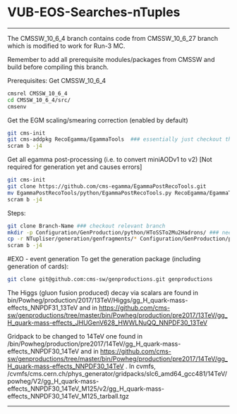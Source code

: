 VUB-EOS-Searches-nTuples
==============
***

The CMSSW_10_6_4 branch contains code from CMSSW_10_6_27 branch which is modified to work for Run-3 MC. 

Remember to add all prerequisite modules/packages from CMSSW and build before compiling this branch. 

Prerequisites: 
Get CMSSW_10_6_4
```bash
cmsrel CMSSW_10_6_4
cd CMSSW_10_6_4/src/
cmsenv
```
Get the EGM scaling/smearing correction (enabled by default)
```bash
git cms-init
git cms-addpkg RecoEgamma/EgammaTools  ### essentially just checkout the package from CMSSW
scram b -j4
```
Get all egamma post-processing (i.e. to convert miniAODv1 to v2) [Not required for generation yet and causes errors]
```bash
git cms-init
git clone https://github.com/cms-egamma/EgammaPostRecoTools.git
mv EgammaPostRecoTools/python/EgammaPostRecoTools.py RecoEgamma/EgammaTools/python/.
scram b -j4
```

Steps: 
```bash
git clone Branch-Name ### checkout relevant branch
mkdir -p Configuration/GenProduction/python/HToSSTo2Mu2Hadrons/ ### needed for CMSSW to find genfragments
cp -r NTupliser/generation/genfragments/* Configuration/GenProduction/python/HToSSTo2Mu2Hadrons/. ###copy all genfragments to created dir
scram b -j4
```

#EXO - event generation
To get the generation package (including generation of cards):
```bash
git clone git@github.com:cms-sw/genproductions.git genproductions
```

The Higgs (gluon fusion produced) decay via scalars are found in bin/Powheg/production/2017/13TeV/Higgs/gg_H_quark-mass-effects_NNPDF31_13TeV and in
https://github.com/cms-sw/genproductions/tree/master/bin/Powheg/production/pre2017/13TeV/gg_H_quark-mass-effects_JHUGenV628_HWWLNuQQ_NNPDF30_13TeV 

Gridpack to be changed to 14TeV one found in /bin/Powheg/production/pre2017/14TeV/gg_H_quark-mass-effects_NNPDF30_14TeV and in https://github.com/cms-sw/genproductions/tree/master/bin/Powheg/production/pre2017/14TeV/gg_H_quark-mass-effects_NNPDF30_14TeV . In cvmfs, /cvmfs/cms.cern.ch/phys_generator/gridpacks/slc6_amd64_gcc481/14TeV/powheg/V2/gg_H_quark-mass-effects_NNPDF30_14TeV_M125/v2/gg_H_quark-mass-effects_NNPDF30_14TeV_M125_tarball.tgz

---
